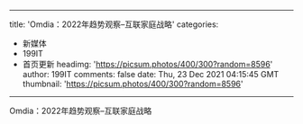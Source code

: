 
---
title: 'Omdia：2022年趋势观察–互联家庭战略'
categories: 
 - 新媒体
 - 199IT
 - 首页更新
headimg: 'https://picsum.photos/400/300?random=8596'
author: 199IT
comments: false
date: Thu, 23 Dec 2021 04:15:45 GMT
thumbnail: 'https://picsum.photos/400/300?random=8596'
---

<div>   
Omdia：2022年趋势观察–互联家庭战略  
</div>
            